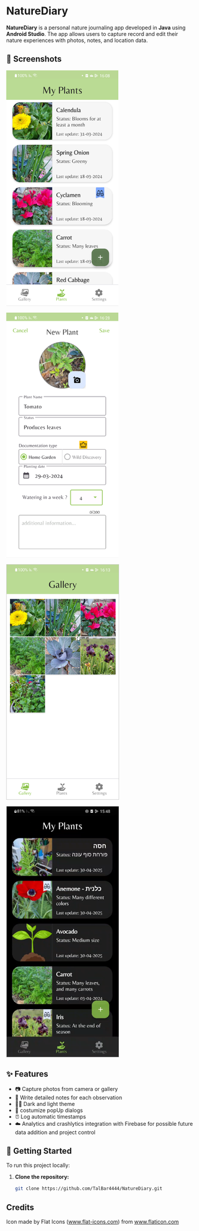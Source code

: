 # NatureDiary

**NatureDiary** is a personal nature journaling app developed in **Java** using **Android Studio**. 
The app allows users to capture record and edit their nature experiences with photos, notes, and location data.

## 📸 Screenshots

<p align="start">
   <img src="screenshots/main.png" alt="main" width="300"/>
</p>  

<p align="start">
   <img src="screenshots/newPlant.png" alt="Add new plant Activity" width="300"/>
</p>

<p align="start">
   <img src="screenshots/gallery.png" alt="Gallery" width="300" style="border:1px solid #ccc;"/>
</p>

<p align="start">
   <img src="screenshots/darkMode.png" alt="Dark Mode" width="300" style="border:1px solid #ccc;"/>
</p>

## ✨ Features

- 📷 Capture photos from camera or gallery  
- 📝 Write detailed notes for each observation  
- 🌙🔆 Dark and light theme
- 🎉 costumize popUp dialogs
- ⏰ Log automatic timestamps
- ☁️ Analytics and crashlytics integration with Firebase for possible future data addition and project control

## 🚀 Getting Started

To run this project locally:

1. **Clone the repository:**
   ```bash
   git clone https://github.com/TalBar4444/NatureDiary.git
   

## Credits
Icon made by Flat Icons (www.flat-icons.com) from www.flaticon.com
